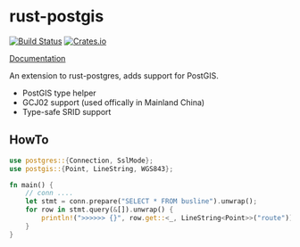 rust-postgis
============

[![Build Status](https://travis-ci.org/andelf/rust-postgis.svg?branch=master)](https://travis-ci.org/andelf/rust-postgis)
[![Crates.io](https://meritbadge.herokuapp.com/postgis)](https://crates.io/crates/postgis)

[Documentation](http://www.rust-ci.org/andelf/rust-postgis/doc/postgis/)

An extension to rust-postgres, adds support for PostGIS.

- PostGIS type helper
- GCJ02 support (used offically in Mainland China)
- Type-safe SRID support

## HowTo

```rust
use postgres::{Connection, SslMode};
use postgis::{Point, LineString, WGS843};

fn main() {
    // conn ....
    let stmt = conn.prepare("SELECT * FROM busline").unwrap();
    for row in stmt.query(&[]).unwrap() {
        println!(">>>>>> {}", row.get::<_, LineString<Point>>("route"));
    }
}
```
